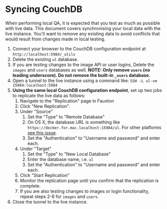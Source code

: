 # Syncing CouchDB

When performing local QA, it is expected that you test as much as possible with live data. This document covers
synchronising your local data with the live instance.  You'll want to remove any existing data to avoid conflicts
that would result from changes made in local testing.

1. Connect your browser to the CouchDB configuration endpoint at `http://localhost:5984/_utils`
2. Delete the existing `ul` database.
3. If you are testing changes to the image API or user logins, Delete the `images` and `users` databases as well.
   **NOTE: Only remove `users` (no leading underscore). Do not remove the built-in `_users` database.**
4. Open a tunnel to the live instance using a command like: `SSH -L ul-vm 15984:localhost:5984`
5. **Using the same local CouchDB configuration endpoint**, set up two jobs to replicate the live data as follows:
   1. Navigate to the "Replication" page in Fauxton
   2. Click "New Replication".
   3. Under "Source"
      1. Set the "Type" to "Remote Database"
      2. On OS X, the database URL is something like `https://docker.for.mac.localhost:15984/ul`.  For other
         platforms [see this issue](https://github.com/docker/for-linux/issues/264#issuecomment-966221821).
      3. Set the "Authentication" to "Username and password" and enter each.
   4. Under "Target"
      1. Set the "Type" to "New Local Database"
      2. Enter the database name, i.e. `ul`
      3. Set the "Authentication" to "Username and password" and enter each.
   5. Click "Start Replication"
   6. Monitor the replication page until you confirm that the replication is complete.
   7. If you are also testing changes to images or login functionality, repeat steps 2-6 for `images` and `users`.
6. Close the tunnel to the live instance.
